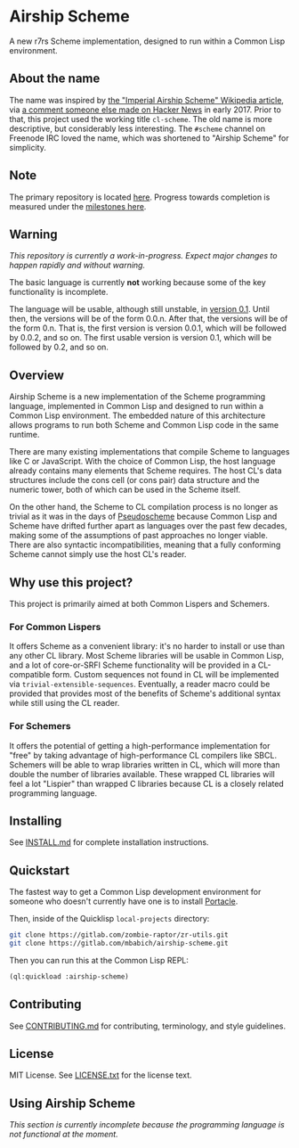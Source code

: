 Airship Scheme
==============

A new r7rs Scheme implementation, designed to run within a Common Lisp
environment.

About the name
--------------

The name was inspired by [the "Imperial Airship Scheme" Wikipedia
article](https://en.wikipedia.org/wiki/Imperial_Airship_Scheme), via
[a comment someone else made on Hacker
News](https://news.ycombinator.com/item?id=13868549) in early 2017.
Prior to that, this project used the working title `cl-scheme`. The
old name is more descriptive, but considerably less interesting. The
`#scheme` channel on Freenode IRC loved the name, which was shortened
to "Airship Scheme" for simplicity.

Note
----

The primary repository is located
[here](https://gitlab.com/mbabich/airship-scheme). Progress towards
completion is measured under the [milestones
here](https://gitlab.com/mbabich/airship-scheme/-/milestones).

Warning
-------

*This repository is currently a work-in-progress. Expect major changes
to happen rapidly and without warning.*

The basic language is currently **not** working because some of the
key functionality is incomplete.

The language will be usable, although still unstable, in [version
0.1](https://gitlab.com/mbabich/airship-scheme/-/milestones/4). Until
then, the versions will be of the form 0.0.n. After that, the versions
will be of the form 0.n. That is, the first version is version 0.0.1,
which will be followed by 0.0.2, and so on. The first usable version
is version 0.1, which will be followed by 0.2, and so on.

Overview
--------

Airship Scheme is a new implementation of the Scheme programming
language, implemented in Common Lisp and designed to run within a
Common Lisp environment. The embedded nature of this architecture
allows programs to run both Scheme and Common Lisp code in the same
runtime.

There are many existing implementations that compile Scheme to
languages like C or JavaScript. With the choice of Common Lisp, the
host language already contains many elements that Scheme requires. The
host CL's data structures include the cons cell (or cons pair) data
structure and the numeric tower, both of which can be used in the
Scheme itself.

On the other hand, the Scheme to CL compilation process is no longer
as trivial as it was in the days of
[Pseudoscheme](http://mumble.net/~jar/pseudoscheme/) because Common
Lisp and Scheme have drifted further apart as languages over the past
few decades, making some of the assumptions of past approaches no
longer viable. There are also syntactic incompatibilities, meaning
that a fully conforming Scheme cannot simply use the host CL's reader.

Why use this project?
---------------------

This project is primarily aimed at both Common Lispers and Schemers.

### For Common Lispers

It offers Scheme as a convenient library: it's no harder to install or
use than any other CL library. Most Scheme libraries will be usable in
Common Lisp, and a lot of core-or-SRFI Scheme functionality will be
provided in a CL-compatible form. Custom sequences not found in CL
will be implemented via `trivial-extensible-sequences`. Eventually, a
reader macro could be provided that provides most of the benefits of
Scheme's additional syntax while still using the CL reader.

### For Schemers

It offers the potential of getting a high-performance implementation
for "free" by taking advantage of high-performance CL compilers like
SBCL. Schemers will be able to wrap libraries written in CL, which
will more than double the number of libraries available. These wrapped
CL libraries will feel a lot "Lispier" than wrapped C libraries
because CL is a closely related programming language.

Installing
----------

See [INSTALL.md](INSTALL.md) for complete installation instructions.

Quickstart
----------

The fastest way to get a Common Lisp development environment for
someone who doesn't currently have one is to install
[Portacle](https://portacle.github.io/).

Then, inside of the Quicklisp `local-projects` directory:

```sh
git clone https://gitlab.com/zombie-raptor/zr-utils.git
git clone https://gitlab.com/mbabich/airship-scheme.git
```

Then you can run this at the Common Lisp REPL:

```lisp
(ql:quickload :airship-scheme)
```

Contributing
------------

See [CONTRIBUTING.md](CONTRIBUTING.md) for contributing, terminology,
and style guidelines.

License
-------

MIT License. See [LICENSE.txt](LICENSE.txt) for the license text.

Using Airship Scheme
--------------------

*This section is currently incomplete because the programming language
is not functional at the moment.*

